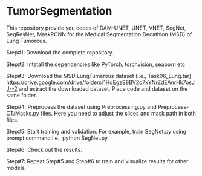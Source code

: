 # TumorSegmentation
This repository provide you codes of DAM-UNET, UNET, VNET, SegNet, SegResNet, MaskRCNN for the Medical Segmentation Decathlon (MSD) of Lung Tumorous.

Step#1: Download the complete repository.

Step#2: Intstall the dependencies like PyTorch, torchvision, seaborn etc 

Step#3: Download the MSD LungTumerous dataset (i.e., Task06_Lung.tar) https://drive.google.com/drive/folders/1HqEgzS8BV2c7xYNrZdEAnrHk7osJJ--2 and extract the downloaded dataset. Place code and dataset on the same folder.

Step#4: Preprocess the dataset using Preprocessing.py and Preprocess-CT/Masks.py files. Here you need to adjust the slices and mask path in both files.

Step#5: Start training and validation. For example, train SegNet.py using prompt command i.e., python SegNet.py. 

Step#6: Check out the results.

Step#7: Repeat Step#5 and Step#6 to train and visualize results for other models.
